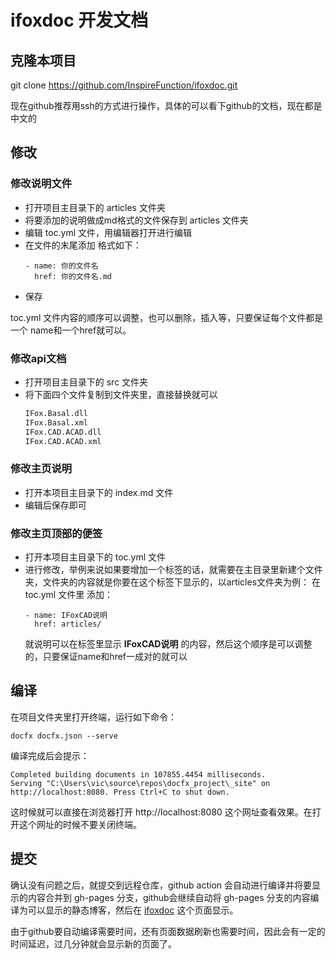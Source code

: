 # ifoxdoc 开发文档
## 克隆本项目
git clone https://github.com/InspireFunction/ifoxdoc.git

现在github推荐用ssh的方式进行操作，具体的可以看下github的文档，现在都是中文的
## 修改

### 修改说明文件
- 打开项目主目录下的 articles 文件夹
- 将要添加的说明做成md格式的文件保存到 articles 文件夹
- 编辑 toc.yml 文件，用编辑器打开进行编辑
- 在文件的末尾添加 格式如下：
  ```
  - name: 你的文件名
    href: 你的文件名.md
  ```
- 保存

toc.yml 文件内容的顺序可以调整，也可以删除，插入等，只要保证每个文件都是一个 name和一个href就可以。

### 修改api文档
- 打开项目主目录下的 src 文件夹
- 将下面四个文件复制到文件夹里，直接替换就可以
  ```htm
  IFox.Basal.dll
  IFox.Basal.xml
  IFox.CAD.ACAD.dll
  IFox.CAD.ACAD.xml
  ```
### 修改主页说明
- 打开本项目主目录下的 index.md 文件
- 编辑后保存即可

### 修改主页顶部的便签
- 打开本项目主目录下的 toc.yml 文件
- 进行修改，举例来说如果要增加一个标签的话，就需要在主目录里新建个文件夹，文件夹的内容就是你要在这个标签下显示的，以articles文件夹为例：
在 toc.yml 文件里 添加：
  ```
  - name: IFoxCAD说明
    href: articles/
  ```
  就说明可以在标签里显示 **IFoxCAD说明** 的内容，然后这个顺序是可以调整的，只要保证name和href一成对的就可以

## 编译
在项目文件夹里打开终端，运行如下命令：

`docfx docfx.json --serve`

编译完成后会提示：
```
Completed building documents in 107855.4454 milliseconds.
Serving "C:\Users\vic\source\repos\docfx_project\_site" on http://localhost:8080. Press Ctrl+C to shut down.
```
这时候就可以直接在浏览器打开 http://localhost:8080 这个网址查看效果。在打开这个网址的时候不要关闭终端。

## 提交
确认没有问题之后，就提交到远程仓库，github action 会自动进行编译并将要显示的内容合并到 gh-pages 分支，github会继续自动将 gh-pages 分支的内容编译为可以显示的静态博客，然后在 [ifoxdoc](https://inspirefunction.github.io/ifoxdoc/) 这个页面显示。

由于github要自动编译需要时间，还有页面数据刷新也需要时间，因此会有一定的时间延迟，过几分钟就会显示新的页面了。